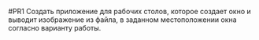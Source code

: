 #PR1
Создать приложение для рабочих столов, которое создает окно и выводит изображение из файла, в заданном местоположении окна согласно варианту работы.
